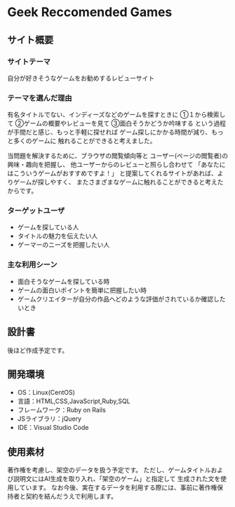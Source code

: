 # Geek Reccomended Games

## サイト概要
### サイトテーマ
自分が好きそうなゲームをお勧めするレビューサイト
​
### テーマを選んだ理由

有名タイトルでない、インディーズなどのゲームを探すときに
①１から検索して
②ゲームの概要やレビューを見て
③面白そうかどうか吟味する
という過程が手間だと感じ、もっと手軽に探せれば
ゲーム探しにかかる時間が減り、もっと多くのゲームに
触れることができると考えました。

当問題を解決するために、ブラウザの閲覧傾向等と
ユーザー(ページの閲覧者)の興味・趣向を把握し、
他ユーザーからのレビューと照らし合わせて
「あなたにはこういうゲームがおすすめですよ！」
と提案してくれるサイトがあれば、よりゲームが探しやすく、
またさまざまなゲームに触れることができると考えたからです。
​
### ターゲットユーザ
- ゲームを探している人
- タイトルの魅力を伝えたい人
- ゲーマーのニーズを把握したい人
​
### 主な利用シーン
- 面白そうなゲームを探している時
- ゲームの面白いポイントを簡単に把握したい時
- ゲームクリエイターが自分の作品へどのような評価がされているか確認したいとき
​
## 設計書
後ほど作成予定です。​

## 開発環境
- OS：Linux(CentOS)
- 言語：HTML,CSS,JavaScript,Ruby,SQL
- フレームワーク：Ruby on Rails
- JSライブラリ：jQuery
- IDE：Visual Studio Code
​
## 使用素材
著作権を考慮し、架空のデータを扱う予定です。
ただし、ゲームタイトルおよび説明文にはAI生成を取り入れ、「架空のゲーム」と指定して
生成された文を使用しています。
なお今後、実在するデータを利用する際には、事前に著作権保持者と契約を結んだうえで利用します。